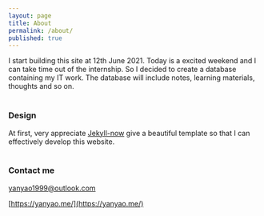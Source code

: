 ```yaml
---
layout: page
title: About
permalink: /about/
published: true
---
```


I start building this site at 12th June 2021. Today is a excited weekend and I can take time out of the internship. So I decided to create a database containing my IT work. The database will include notes, learning materials, thoughts and so on. 
<br><br>

### Design

At first, very appreciate [Jekyll-now](https://github.com/barryclark/jekyll-now) give a beautiful template so that I can effectively develop this website.
<br><br>

### Contact me

[yanyao1999@outlook.com](mailto:yanyao1999@outlook.com)

[https://yanyao.me/](https://yanyao.me/)
<br><br>
